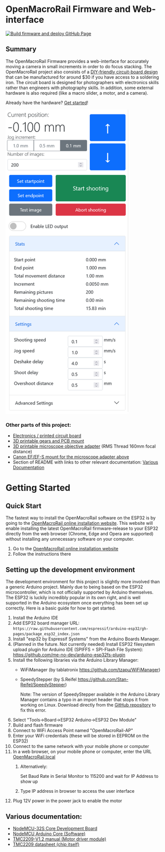 # OpenMacroRail Firmware and Web-interface
[![Build firmware and deploy GitHub Page](https://github.com/appliedprocrastination/OpenMacroRail/actions/workflows/jekyll-gh-pages.yml/badge.svg)](https://github.com/appliedprocrastination/OpenMacroRail/actions/workflows/jekyll-gh-pages.yml)
## Summary
The OpenMacroRail Firmware provides a web-interface for accurately moving a camera in small increments in order to do focus stacking. The OpenMacroRail project also consists of a [DIY-friendly circuit-board design](https://github.com/AppliedProcrastination/Motorized-Macro-Rail) that can be manufactured for around $30 if you have access to a soldering iron. The circuit board is designed for photographers with electronics skills rather than engineers with photography skills. In addition, some external hardware is also required (like a macro slider, a motor, and a camera). 

Already have the hardware? [Get started](#getting-started)!

<img src="./Documentation/Images/Interface.png" width="398">

### Other parts of this project:
- [Electronics / printed circuit board](https://github.com/AppliedProcrastination/Motorized-Macro-Rail)
- [3D printable gears and PCB mount](https://www.printables.com/model/219042-motorized-camera-rail-for-macro-photography) 
- [3D printable microscope objective adapter](https://www.printables.com/model/218910-microscope-objective-adapter) (RMS Thread 160mm focal distance)
- [Canon EF/EF-S mount for the microscope adapter above](https://www.printables.com/model/218900-canon-efef-s-lens-mount-with-screw-holes)
- Section of README with links to other relevant documentation: [Various Documentation](#various-documentation)

# Getting Started
## Quick Start
The fastest way to install the OpenMacroRail software on the ESP32 is by going to the [OpenMacroRail online installation website](https://appliedprocrastination.github.io/OpenMacroRail/). This website will enable installing the latest OpenMacroRail firmware-release to your ESP32 directly from the web browser (Chrome, Edge and Opera are supported) without installing any unnecessary software on your computer. 

1. Go to the [OpenMacroRail online installation website](https://appliedprocrastination.github.io/OpenMacroRail/)
1. Follow the instructions there

## Setting up the development environment
The development environment for this project is slightly more involved than a generic Arduino project. Mainly due to being based on the ESP32 microcontroller, which is not officially supported by Arduino themselves. The ESP32 is luckily incredibly popular in its own right, and is well supported in the Arduino ecosystem once everything has been set up correctly. Here is a basic guide for how to get started.
1. Install the Arduino IDE
1. Add ESP32 board manager URL: `https://raw.githubusercontent.com/espressif/arduino-esp32/gh-pages/package_esp32_index.json`
1. Install "esp32 by Espressif Systems" from the Arduino Boards Manager.
1. (Planned in the future. Not currently needed) Install ESP32 filesystem upload plugin for Arduino IDE (SPIFFS = SPI-Flash File System): https://github.com/me-no-dev/arduino-esp32fs-plugin
1. Install the following libraries via the Arduino Library Manager: 
    - WiFiManager (by tablatronix https://github.com/tzapu/WiFiManager) 
    - SpeedyStepper (by S.Reifel https://github.com/Stan-Reifel/SpeedyStepper)

        Note: The version of SpeedyStepper available in the Arduino Library Manager contains a typo in an import header that stops it from working on Linux. Download directly from the [GitHub repository](https://github.com/Stan-Reifel/SpeedyStepper.git) to fix this error.
1. Select "Tools->Board->ESP32 Arduino->ESP32 Dev Module"
1. Build and flash firmware
1. Connect to WiFi Access Point named "OpenMacroRail-AP"
1. Enter your WiFi credentials (these will be stored in EEPROM on the ESP32)
1. Connect to the same network with your mobile phone or computer
1. In a web browser, on your mobile phone or computer, enter the URL [OpenMacroRail.local](http://OpenMacroRail.local)
    1. Alternatively: 
    
        Set Baud Rate in Serial Monitor to 115200 and wait for IP Address to show up
    
    1. Type IP address in browser to access the user interface
1. Plug 12V power in the power jack to enable the motor

## Various documentation:
- [NodeMCU-32S Core Development Board](https://docs.ai-thinker.com/en/esp32/boards/nodemcu_32s)
- [NodeMCU Arduino Core (Software)](https://github.com/espressif/arduino-esp32)
- [TMC2209-V1.2 manual (Motor driver module)](https://github.com/bigtreetech/BIGTREETECH-TMC2209-V1.2/blob/master/manual/TMC2209-V1.2-manual.pdf)
- [TMC2209 datasheet (chip itself)](https://www.trinamic.com/fileadmin/assets/Products/ICs_Documents/TMC2209_datasheet_rev1.07.pdf)